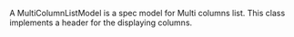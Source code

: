 A MultiColumnListModel is a spec model for Multi columns list. This class implements a header for the displaying columns.

